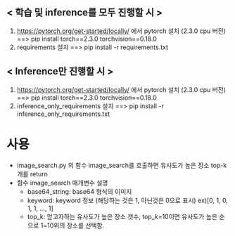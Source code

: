 ## < 학습 및 inference를 모두 진행할 시 >
1. https://pytorch.org/get-started/locally/ 에서 pytorch 설치 (2.3.0 cpu 버전)     ==> pip install torch==2.3.0 torchvision==0.18.0
2. requirements 설치                                                              ==> pip install -r requirements.txt

## < Inference만 진행할 시 >
1. https://pytorch.org/get-started/locally/ 에서 pytorch 설치 (2.3.0 cpu 버전)     ==> pip install torch==2.3.0 torchvision==0.18.0
2. inference_only_requirements 설치                                               ==> pip install -r inference_only_requirements.txt

# 사용
- image_search.py 의 함수 image_search를 호출하면 유사도가 높은 장소 top-k개를 return
- 함수 image_search 매개변수 설명
  - base64_string: base64 형식의 이미지
  - keyword: keyword 정보 (해당하는 것은 1, 아닌것은 0으로 표시) ex)[0, 1, 0, 1, 1, ..., 1]
  - top_k: 얻고자하는 유사도가 높은 장소 갯수, top_k=10이면 유사도가 높은 순으로 1~10위의 장소를 선택함.
